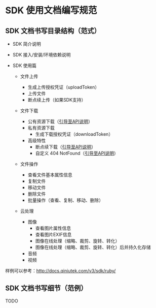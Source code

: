 # SDK 使用文档编写规范

## SDK 文档书写目录结构（范式）

- SDK 简介说明

- SDK 接入/安装/环境依赖说明

- SDK 使用篇

    - 文件上传
        - 生成上传授权凭证（uploadToken）
        - 上传文件
        - 断点续上传（如果SDK支持）
    
    - 文件下载
        - 公有资源下载（[引导至API说明](http://docs.qiniutek.com/v3/api/io/#public-download)）
        - 私有资源下载
            - 生成下载授权凭证（downloadToken）
        - 高级特性
            - 断点续下载（[引导至API说明](http://docs.qiniutek.com/v3/api/io/#download-by-range-bytes)）
            - 自定义 404 NotFound（[引导至API说明](http://docs.qiniutek.com/v3/api/io/#download-if-notfound)）
    
    - 文件操作
        - 查看文件基本属性信息
        - 复制文件
        - 移动文件
        - 删除文件
        - 批量操作（查看、复制、移动、删除）
    
    - 云处理
        - 图像
            - 查看图片属性信息
            - 查看图片EXIF信息
            - 图像在线处理（缩略、裁剪、旋转、转化）
            - 图像在线处理（缩略、裁剪、旋转、转化）后并持久化存储
        - 音频
        - 视频


样例可以参考：<http://docs.qiniutek.com/v3/sdk/ruby/>


## SDK 文档书写细节（范例）

TODO
